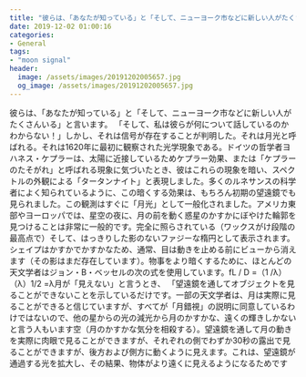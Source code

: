 ```yaml
---
title: "彼らは、「あなたが知っている」と「そして、ニューヨーク市などに新しい人がたくさんいる」と言います。"
date: 2019-12-02 01:00:16
categories:
- General
tags:
- "moon signal"
header:
  image: /assets/images/20191202005657.jpg
  og_image: /assets/images/20191202005657.jpg
---
```


彼らは、「あなたが知っている」と「そして、ニューヨーク市などに新しい人がたくさんいる」と言います。 「そして、私は彼らが何について話しているのかわからない！」しかし、それは信号が存在することが判明した。それは月光と呼ばれる。それは1620年に最初に観察された光学現象である。ドイツの哲学者ヨハネス・ケプラーは、太陽に近接しているためケプラー効果、または「ケプラーのたそがれ」と呼ばれる現象に気づいたとき、彼はこれらの現象を暗い、スペクトルの外観による「タータンナイト」と表現しました。多くのルネサンスの科学者によく知られているように、この暗くする効果は、もちろん初期の望遠鏡でも見られました。この観測はすぐに「月光」として一般化されました。アメリカ東部やヨーロッパでは、星空の夜に、月の前を動く惑星のかすかにぼやけた輪郭を見つけることは非常に一般的です。完全に照らされている（ワックスがけ段階の最高点で）そして、はっきりした影のないファジーな楕円として表示されます。シェイプはかすかでかすかなため、通常、目は動きを止める前にビューから消えます（その影はまだ存在しています）。物事をより暗くするために、ほとんどの天文学者はジョン・B・ベッセルの次の式を使用しています。fL / D =（1 /λ）（λ）1/2 =λ月が「見えない」と言うとき、 「望遠鏡を通してオブジェクトを見ることができないことを示しているだけです。一部の天文学者は、月は実際に見ることができると信じていますが、すべてが「月錯視」の説明に同意しているわけではないので、他の星からの光の減光から月のかすかな、遠くの輝きしかないと言う人もいます空（月のかすかな気分を相殺する）。望遠鏡を通して月の動きを実際に肉眼で見ることができますが、それぞれの側でわずか30秒の露出で見ることができますが、後方および側方に動くように見えます。これは、望遠鏡が通過する光を拡大し、その結果、物体がより遠くに見えるようになるためです
